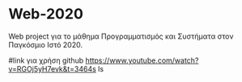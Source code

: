 # Web-2020

Web project για το μάθημα Προγραμματισμός και Συστήματα στον Παγκόσμιο Ιστό 2020.

#link για χρήση github
https://www.youtube.com/watch?v=RGOj5yH7evk&t=3464s
ls
